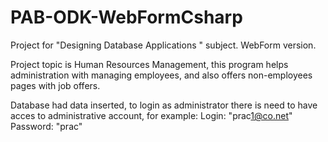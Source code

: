 # PAB-ODK-WebFormCsharp

Project for "Designing Database Applications " subject. WebForm version.

Project topic is Human Resources Management, this program helps administration with managing employees, and also offers non-employees pages with job offers.

Database had data inserted, to login as administrator there is need to have acces to administrative account, for example: 
Login: "prac<span></span>1@co.net"
Password: "prac"
